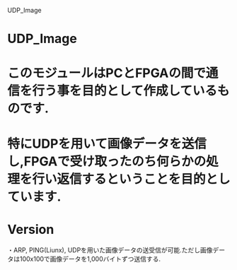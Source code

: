 UDP_Image
# UDP_Image
# このモジュールはPCとFPGAの間で通信を行う事を目的として作成しているものです.
# 特にUDPを用いて画像データを送信し,FPGAで受け取ったのち何らかの処理を行い返信するということを目的としています.

# Version
・ARP, PING(Liunx), UDPを用いた画像データの送受信が可能.ただし画像データは100x100で画像データを1,000バイトずつ送信する.